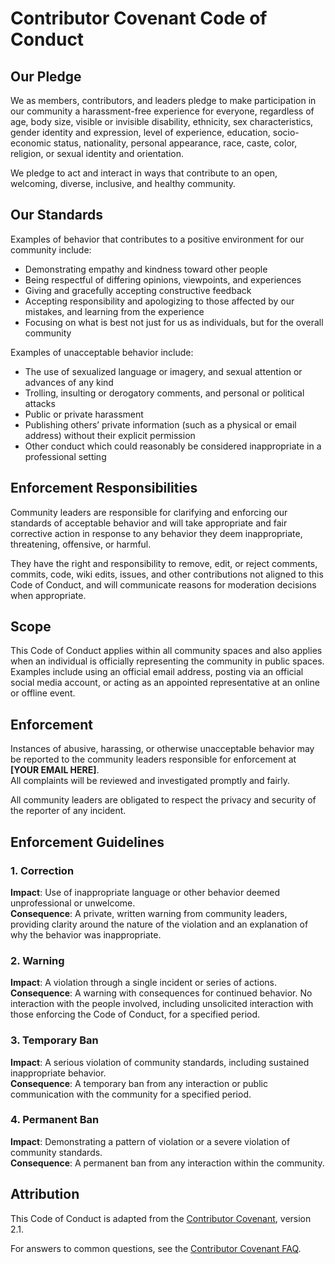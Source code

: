 # Contributor Covenant Code of Conduct

## Our Pledge

We as members, contributors, and leaders pledge to make participation in our community a harassment-free experience for everyone, regardless of age, body size, visible or invisible disability, ethnicity, sex characteristics, gender identity and expression, level of experience, education, socio-economic status, nationality, personal appearance, race, caste, color, religion, or sexual identity and orientation.

We pledge to act and interact in ways that contribute to an open, welcoming, diverse, inclusive, and healthy community.

## Our Standards

Examples of behavior that contributes to a positive environment for our community include:

- Demonstrating empathy and kindness toward other people  
- Being respectful of differing opinions, viewpoints, and experiences  
- Giving and gracefully accepting constructive feedback  
- Accepting responsibility and apologizing to those affected by our mistakes, and learning from the experience  
- Focusing on what is best not just for us as individuals, but for the overall community  

Examples of unacceptable behavior include:

- The use of sexualized language or imagery, and sexual attention or advances of any kind  
- Trolling, insulting or derogatory comments, and personal or political attacks  
- Public or private harassment  
- Publishing others’ private information (such as a physical or email address) without their explicit permission  
- Other conduct which could reasonably be considered inappropriate in a professional setting  

## Enforcement Responsibilities

Community leaders are responsible for clarifying and enforcing our standards of acceptable behavior and will take appropriate and fair corrective action in response to any behavior they deem inappropriate, threatening, offensive, or harmful.  

They have the right and responsibility to remove, edit, or reject comments, commits, code, wiki edits, issues, and other contributions not aligned to this Code of Conduct, and will communicate reasons for moderation decisions when appropriate.

## Scope

This Code of Conduct applies within all community spaces and also applies when an individual is officially representing the community in public spaces. Examples include using an official email address, posting via an official social media account, or acting as an appointed representative at an online or offline event.

## Enforcement

Instances of abusive, harassing, or otherwise unacceptable behavior may be reported to the community leaders responsible for enforcement at **[YOUR EMAIL HERE]**.  
All complaints will be reviewed and investigated promptly and fairly.  

All community leaders are obligated to respect the privacy and security of the reporter of any incident.

## Enforcement Guidelines

### 1. Correction
**Impact**: Use of inappropriate language or other behavior deemed unprofessional or unwelcome.  
**Consequence**: A private, written warning from community leaders, providing clarity around the nature of the violation and an explanation of why the behavior was inappropriate.

### 2. Warning
**Impact**: A violation through a single incident or series of actions.  
**Consequence**: A warning with consequences for continued behavior. No interaction with the people involved, including unsolicited interaction with those enforcing the Code of Conduct, for a specified period.

### 3. Temporary Ban
**Impact**: A serious violation of community standards, including sustained inappropriate behavior.  
**Consequence**: A temporary ban from any interaction or public communication with the community for a specified period.

### 4. Permanent Ban
**Impact**: Demonstrating a pattern of violation or a severe violation of community standards.  
**Consequence**: A permanent ban from any interaction within the community.

## Attribution

This Code of Conduct is adapted from the [Contributor Covenant](https://www.contributor-covenant.org), version 2.1.  

For answers to common questions, see the [Contributor Covenant FAQ](https://www.contributor-covenant.org/faq).  
